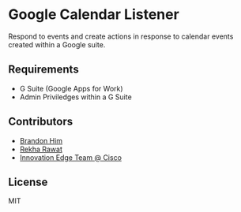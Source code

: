 # Google Calendar Listener

Respond to events and create actions in response to calendar events created within a Google suite.

## Requirements
- G Suite (Google Apps for Work)
- Admin Priviledges within a G Suite

## Contributors
- [Brandon Him](https://github.com/brh55/)
- [Rekha Rawat](https://github.com/orgs/cisco-ie/people/rekharawat)
- [Innovation Edge Team @ Cisco](https://github.com/cisco-ie)

## License
MIT
